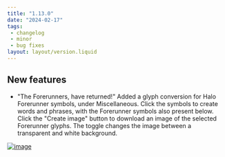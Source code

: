 ```yaml
---
title: "1.13.0"
date: "2024-02-17"
tags: 
 - changelog
 - minor
 - bug fixes
layout: layout/version.liquid
---
```

## New features
- "The Forerunners, have returned!"
Added a glyph conversion for Halo Forerunner symbols, under Miscellaneous. Click the symbols to create words and phrases, with the Forerunner symbols also present below. Click the "Create image" button to download an image of the selected Forerunner glyphs. The toggle changes the image between a transparent and white background.

[![image](https://github.com/stickerboy/convrtrjs/assets/1421538/bc01e6ae-53a3-4040-a8a2-08209bad9c45)](https://github.com/stickerboy/convrtrjs/assets/1421538/bc01e6ae-53a3-4040-a8a2-08209bad9c45)
